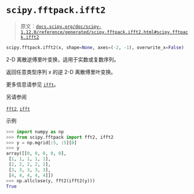 # `scipy.fftpack.ifft2`

> 原文：[`docs.scipy.org/doc/scipy-1.12.0/reference/generated/scipy.fftpack.ifft2.html#scipy.fftpack.ifft2`](https://docs.scipy.org/doc/scipy-1.12.0/reference/generated/scipy.fftpack.ifft2.html#scipy.fftpack.ifft2)

```py
scipy.fftpack.ifft2(x, shape=None, axes=(-2, -1), overwrite_x=False)
```

2-D 离散逆傅里叶变换，适用于实数或复数序列。

返回任意类型序列 x 的逆 2-D 离散傅里叶变换。

更多信息请参见 [`ifft`](https://docs.scipy.org/doc/scipy-1.12.0/reference/generated/scipy.fftpack.ifft.html#scipy.fftpack.ifft "scipy.fftpack.ifft")。

另请参阅

[`fft2`](https://docs.scipy.org/doc/scipy-1.12.0/reference/generated/scipy.fftpack.fft2.html#scipy.fftpack.fft2 "scipy.fftpack.fft2"), [`ifft`](https://docs.scipy.org/doc/scipy-1.12.0/reference/generated/scipy.fftpack.ifft.html#scipy.fftpack.ifft "scipy.fftpack.ifft")

示例

```py
>>> import numpy as np
>>> from scipy.fftpack import fft2, ifft2
>>> y = np.mgrid[:5, :5][0]
>>> y
array([[0, 0, 0, 0, 0],
 [1, 1, 1, 1, 1],
 [2, 2, 2, 2, 2],
 [3, 3, 3, 3, 3],
 [4, 4, 4, 4, 4]])
>>> np.allclose(y, fft2(ifft2(y)))
True 
```
